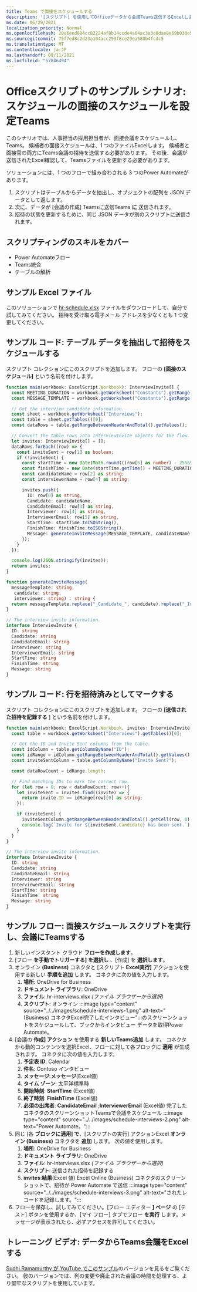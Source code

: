 ```yaml
---
title: Teams で面接をスケジュールする
description: '[スクリプト] を使用してOfficeデータから会議Teams送信するExcelします。'
ms.date: 06/29/2021
localization_priority: Normal
ms.openlocfilehash: 20a6eed884cc82224af8b14ccde4a64ac3a3e8dae8e69b030e51ab7217254d85
ms.sourcegitcommit: 75f7ed8c2d23a104acc293f8ce29ea580b4fcdc5
ms.translationtype: MT
ms.contentlocale: ja-JP
ms.lasthandoff: 08/11/2021
ms.locfileid: "57846494"
---
```

# <a name="office-scripts-sample-scenario-schedule-interviews-in-teams"></a>Officeスクリプトのサンプル シナリオ: スケジュールの面接のスケジュールを設定Teams

このシナリオでは、人事担当の採用担当者が、面接会議をスケジュールし、Teams。 候補者の面接スケジュールは、1 つのファイルExcelします。 候補者と面接官の両方にTeams会議の招待を送信する必要があります。 その後、会議が送信されたExcel確認して、Teamsファイルを更新する必要があります。

ソリューションには、1 つのフローで組み合わされる 3 つのPower Automateがあります。

1. スクリプトはテーブルからデータを抽出し、オブジェクトの配列を JSON データとして返します。
1. 次に、データが [会議の作成] Teamsに送信Teams **に** 送信されます。
1. 招待の状態を更新するために、同じ JSON データが別のスクリプトに送信されます。

## <a name="scripting-skills-covered"></a>スクリプティングのスキルをカバー

* Power Automateフロー
* Teams統合
* テーブルの解析

## <a name="sample-excel-file"></a>サンプル Excel ファイル

このソリューションで <a href="hr-schedule.xlsx">hr-schedule.xlsx</a> ファイルをダウンロードして、自分で試してみてください。 招待を受け取る電子メール アドレスを少なくとも 1 つ変更してください。

## <a name="sample-code-extract-table-data-to-schedule-invites"></a>サンプル コード: テーブル データを抽出して招待をスケジュールする

スクリプト コレクションにこのスクリプトを追加します。 フローの **[面接のスケジュール]** という名前を付けします。

```TypeScript
function main(workbook: ExcelScript.Workbook): InterviewInvite[] {
  const MEETING_DURATION = workbook.getWorksheet("Constants").getRange("B1").getValue() as number;
  const MESSAGE_TEMPLATE = workbook.getWorksheet("Constants").getRange("B2").getValue() as string;

  // Get the interview candidate information.
  const sheet = workbook.getWorksheet("Interviews");
  const table = sheet.getTables()[0];
  const dataRows = table.getRangeBetweenHeaderAndTotal().getValues();

  // Convert the table rows into InterviewInvite objects for the flow.
  let invites: InterviewInvite[] = [];
  dataRows.forEach((row) => {
    const inviteSent = row[1] as boolean;
    if (!inviteSent) {
      const startTime = new Date(Math.round(((row[6] as number) - 25569) * 86400 * 1000));
      const finishTime = new Date(startTime.getTime() + MEETING_DURATION * 60 * 1000);
      const candidateName = row[2] as string;
      const interviewerName = row[4] as string;

      invites.push({
        ID: row[0] as string,
        Candidate: candidateName,
        CandidateEmail: row[3] as string,
        Interviewer: row[4] as string,
        InterviewerEmail: row[5] as string,
        StartTime: startTime.toISOString(),
        FinishTime: finishTime.toISOString(),
        Message: generateInviteMessage(MESSAGE_TEMPLATE, candidateName, interviewerName)
      });
    }    
  });

  console.log(JSON.stringify(invites));
  return invites;
}

function generateInviteMessage(
  messageTemplate: string,
   candidate: string,
   interviewer: string) : string {
  return messageTemplate.replace("_Candidate_", candidate).replace("_Interviewer_", interviewer);
}

// The interview invite information.
interface InterviewInvite {
  ID: string
  Candidate: string
  CandidateEmail: string
  Interviewer: string
  InterviewerEmail: string
  StartTime: string
  FinishTime: string
  Message: string
}
```

## <a name="sample-code-mark-rows-as-invited"></a>サンプル コード: 行を招待済みとしてマークする

スクリプト コレクションにこのスクリプトを追加します。 フローの **[送信された招待を記録する** ] という名前を付けします。

```TypeScript
function main(workbook: ExcelScript.Workbook, invites: InterviewInvite[]) {
  const table = workbook.getWorksheet("Interviews").getTables()[0];

  // Get the ID and Invite Sent columns from the table.
  const idColumn = table.getColumnByName("ID");
  const idRange = idColumn.getRangeBetweenHeaderAndTotal().getValues();
  const inviteSentColumn = table.getColumnByName("Invite Sent?");

  const dataRowCount = idRange.length;

  // Find matching IDs to mark the correct row.
  for (let row = 0; row < dataRowCount; row++){
    let inviteSent = invites.find((invite) => {
      return invite.ID == idRange[row][0] as string;
    });

    if (inviteSent) {
      inviteSentColumn.getRangeBetweenHeaderAndTotal().getCell(row, 0).setValue(true);
      console.log(`Invite for ${inviteSent.Candidate} has been sent.`);
    }
  } 
}

// The interview invite information.
interface InterviewInvite {
  ID: string
  Candidate: string
  CandidateEmail: string
  Interviewer: string
  InterviewerEmail: string
  StartTime: string
  FinishTime: string
  Message: string
}
```

## <a name="sample-flow-run-the-interview-scheduling-scripts-and-send-the-teams-meetings"></a>サンプル フロー: 面接スケジュール スクリプトを実行し、会議にTeamsする

1. 新しいインスタント クラウド **フローを作成します**。
1. [フロー **を手動でトリガーする] を選択し** 、[作成] を **選択します**。
1. オンライン **(Business)** コネクタと [スクリプト **Excel実行]** アクションを使用する新しい **手順を追加** します。 コネクタに次の値を入力します。
    1. **場所**: OneDrive for Business
    1. **ドキュメント ライブラリ**: OneDrive
    1. **ファイル**: hr-interviews.xlsx *(ファイル ブラウザーから選択)*
    1. **スクリプト**: オンライン :::image type="content" source="../../images/schedule-interviews-1.png" alt-text="(Business) コネクタExcel完了したインタビュー":::のスクリーンショットをスケジュールして、ブックからインタビュー データを取得Power Automate。
1. [会議の **作成] アクション** を使用する **新しいTeams追加** します。 コネクタから動的コンテンツを選択Excel、フローに対して各ブロックに **適用** が生成されます。 コネクタに次の値を入力します。
    1. **予定表 ID**: Calendar
    1. **件名**: Contoso インタビュー
    1. **メッセージ**:**メッセージ**(Excel値)
    1. **タイム ゾーン**: 太平洋標準時
    1. **開始時刻**: **StartTime** (Excel値)
    1. **終了時刻**: **FinishTime** (Excel値)
    1. **必須の出席者**: **CandidateEmail** ;**InterviewerEmail** (Excel値) 完了したコネクタのスクリーンショットTeamsで会議をスケジュール :::image type="content" source="../../images/schedule-interviews-2.png" alt-text="Power Automate。":::
1. 同じ [各 **ブロックに適用] で**、[スクリプトの実行] アクションExcel **オンライン (Business)** コネクタを **追加** します。 次の値を使用します。
    1. **場所**: OneDrive for Business
    1. **ドキュメント ライブラリ**: OneDrive
    1. **ファイル**: hr-interviews.xlsx *(ファイル ブラウザーから選択)*
    1. **スクリプト**: 送信された招待を記録する
    1. **invites**:**結果**(Excel 値) Excel Online (Business) コネクタのスクリーンショットで、招待が Power Automate で送信 :::image type="content" source="../../images/schedule-interviews-3.png" alt-text="されたレコードを記録します。":::
1. フローを保存し、試してみてください。[フロー エディター **] ページ** の [テスト] ボタンを使用するか、[マイ フロー] タブでフロー **を実行** します。メッセージが表示されたら、必ずアクセスを許可してください。

## <a name="training-video-send-a-teams-meeting-from-excel-data"></a>トレーニング ビデオ: データからTeams会議をExcelする

[Sudhi Ramamurthy が YouTube でこのサンプル](https://youtu.be/HyBdx52NOE8)のバージョンを見るをご覧ください。 彼のバージョンでは、列の変更や廃止された会議の時間を処理する、より堅牢なスクリプトを使用しています。
